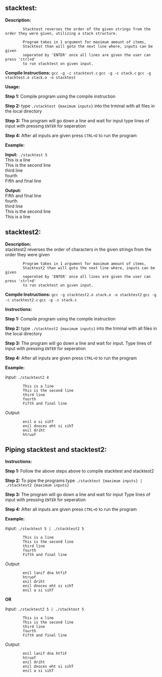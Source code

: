 ## stacktest:

**Description:** 	

			Stacktest reverses the order of the given strings from the order they were given, utilizing a stack structure.

			Program takes in 1 argument for maximum amount of items,
			Stacktest than will goto the next line where, inputs can be given
			seperated by 'ENTER' once all lines are given the user can press 'ctrl+d'
			to run stacktest on given input.
			
			
			
**Compile Instructions:**
`gcc -g -c stacktest.c`
`gcc -g -c stack.c`
`gcc -g stacktest.o stack.o -o stacktest`

**Usage:**

**Step 1:** Compile program using the compile instruction
			
**Step 2:** type `./stacktest {maximum inputs}` into the trminal with all files in the local directory
			
**Step 3:** The program will go down a line and wait for input type lines of input with pressing `ENTER` for seperation
				
**Step 4:** After all inputs are given press `CTRL+D` to run the program
				
			
**Example:**
		
**Input:**	`./stacktest 5`
<br>			This is a line 
<br>			This is the second line
<br>			third line
<br>			fourth
<br>			Fifth and final line
			
**Output:**
<br>			Fifth and final line
<br>			fourth
<br>			third line
<br>			This is the second line
<br>			This is a line
			
			

## stacktest2:

**Description:** 	
			stacktest2 reverses the order of characters in the given strings from the order
			they were given

			Program takes in 1 argument for maximum amount of items,
			Stacktest2 than will goto the next line where, inputs can be given
			seperated by 'ENTER' once all lines are given the user can press 'ctrl+d'
			to run stacktest on given input.
			

			
**Compile Instructions:**
`gcc -g stacktest2.o stack.o -o stacktest2`
`gcc -g -c stacktest2.c`
`gcc -g -c stack.c`
			

**Instructions:**

**Step 1:** Compile program using the compile instruction
			
**Step 2:** type `./stacktest2 {maximum inputs}` into the trminal with all files in the local directory
			
**Step 3:** The program will go down a line and wait for input. Type lines of input with pressing `ENTER` for seperation
				
**Step 4:** After all inputs are given press `CTRL+D` to run the program
				
			
**Example:**	
		
*Input:*	`./stacktest2 4`

			This is a line
			This is the second line
			third line
			fourth
			Fifth and final line
			
*Output:*

			enil a si sihT
			enil dnoces eht si sihT
			enil driht
			htruof
			
			

## Piping stacktest and stacktest2:

			
	
**Instructions:**
	
**Step 1:** Follow the above steps above to compile stacktest and stacktest2
				
**Step 2:** To pipe the programs type `./stacktest {maximum inputs} | ./stacktest2 {maximum inputs}`
				
**Step 3:** The program will go down a line and wait for input Type lines of input with pressing `ENTER` for seperation
				
**Step 4:** After all inputs are given press `CTRL+D` to run the program
			
			
**Example:**	
		
*Input:*	`./stacktest 5 | ./stacktest2 5`

			This is a line
			This is the second line
			third line
			fourth
			Fifth and final line
			
*Output:*

			enil lanif dna htfiF
			htruof
			enil driht
			enil dnoces eht si sihT
			enil a si sihT
			
			
**OR**
				
				
*Input:*	`./stacktest2 5 | ./stacktest 5`

			This is a line
			This is the second line
			third line
			fourth
			Fifth and final line
			
*Output:*

			enil lanif dna htfiF
			htruof
			enil driht
			enil dnoces eht si sihT
			enil a si sihT

				
				

			
			
			
			
			

